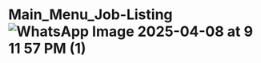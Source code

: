 # Main_Menu_Job-Listing ![WhatsApp Image 2025-04-08 at 9 11 57 PM (1)](https://github.com/user-attachments/assets/7da5378a-0138-4459-923c-48045d35488a)

